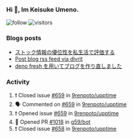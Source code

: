 ### Hi 👋, Im Keisuke Umeno.

<!--
**9renpoto/9renpoto** is a ✨ _special_ ✨ repository because its `README.md` (this file) appears on your GitHub profile.

Here are some ideas to get you started:

- 🔭 I’m currently working on ...
- 🌱 I’m currently learning ...
- 👯 I’m looking to collaborate on ...
- 🤔 I’m looking for help with ...
- 💬 Ask me about ...
- 📫 How to reach me: ...
- 😄 Pronouns: ...
- ⚡ Fun fact: ...
-->

![follow](https://img.shields.io/github/followers/9renpoto?label=Follow&style=social)
![visitors](https://komarev.com/ghpvc/?username=9renpoto&label=Profile%20views&color=0e75b6&style=flat)

### Blogs posts

<!-- BLOG-POST-LIST:START -->
- [ストック情報の優位性を私生活で評価する](https://9renpoto.dev/entry/2023/05/28/stock)
- [Post blog rss feed via dlvrit](https://9renpoto.dev/entry/2023/05/21/twitter-post)
- [deno fresh を用いてブログを作り直しました](https://9renpoto.dev/entry/2023/05/18/recreate_blog)
<!-- BLOG-POST-LIST:END -->

### Activity

<!--START_SECTION:activity-->
1. ❗️ Closed issue [#659](https://github.com/9renpoto/upptime/issues/659) in [9renpoto/upptime](https://github.com/9renpoto/upptime)
2. 🗣 Commented on [#659](https://github.com/9renpoto/upptime/issues/659) in [9renpoto/upptime](https://github.com/9renpoto/upptime)
3. ❗️ Opened issue [#659](https://github.com/9renpoto/upptime/issues/659) in [9renpoto/upptime](https://github.com/9renpoto/upptime)
4. 💪 Opened PR [#1018](https://github.com/g59/bot/pull/1018) in [g59/bot](https://github.com/g59/bot)
5. ❗️ Closed issue [#658](https://github.com/9renpoto/upptime/issues/658) in [9renpoto/upptime](https://github.com/9renpoto/upptime)
<!--END_SECTION:activity-->

<!--START_SECTION:waka-->
<!--END_SECTION:waka-->
